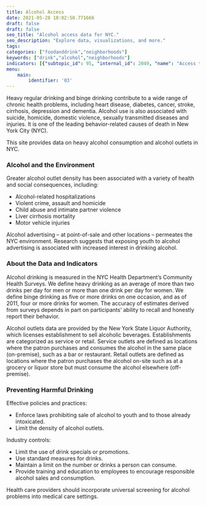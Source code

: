 ```yaml
---
title: Alcohol Access
date: 2021-05-28 18:02:58.771666
draft: false
draft: false
seo_title: "Alcohol access data for NYC."
seo_description: "Explore data, visualizations, and more."
tags: 
categories: ["foodanddrink","neighborhoods"]
keywords: ["drink","alcohol","neighborhoods"]
indicators: [{"subtopic_id": 95, "internal_id": 2049, "name": "Access to Alcohol", "URL": "https://a816-dohbesp.nyc.gov/IndicatorPublic/VisualizationData.aspx?id=2049,719b87,95,Summarize"}, {"subtopic_id": 95, "internal_id": 2057, "name": "Youth Access to Alcohol", "URL": "https://a816-dohbesp.nyc.gov/IndicatorPublic/VisualizationData.aspx?id=2057,719b87,95,Summarize"}]
menu:
    main:
        identifier: '03'
---
```


Heavy regular drinking and binge drinking contribute to a wide range of chronic health problems, including heart disease, diabetes, cancer, stroke, cirrhosis, depression and dementia. Alcohol use is also associated with suicide, homicide, domestic violence, sexually transmitted diseases and injuries. It is one of the leading behavior-related causes of death in New York City (NYC).

This site provides data on heavy alcohol consumption and alcohol outlets in NYC.

### Alcohol and the Environment

Greater alcohol outlet density has been associated with a variety of health and social consequences, including:
* Alcohol-related hospitalizations
* Violent crime, assault and homicide
* Child abuse and intimate partner violence
* Liver cirrhosis mortality
* Motor vehicle injuries

Alcohol advertising – at point-of-sale and other locations – permeates the NYC environment. Research suggests that exposing youth to alcohol advertising is associated with increased interest in drinking alcohol.

### About the Data and Indicators

Alcohol drinking is measured in the NYC Health Department’s Community Health Surveys. We define heavy drinking as an average of more than two drinks per day for men or more than one drink per day for women. We define binge drinking as five or more drinks on one occasion, and as of 2011, four or more drinks for women. The accuracy of estimates derived from surveys depends in part on participants’ ability to recall and honestly report their behavior.  
  
Alcohol outlets data are provided by the New York State Liquor Authority, which licenses establishment to sell alcoholic beverages. Establishments are categorized as service or retail. Service outlets are defined as locations where the patron purchases and consumes the alcohol in the same place (on-premise), such as a bar or restaurant. Retail outlets are defined as locations where the patron purchases the alcohol on-site such as at a grocery or liquor store but must consume the alcohol elsewhere (off-premise).

### Preventing Harmful Drinking
Effective policies and practices:

* Enforce laws prohibiting sale of alcohol to youth and to those already intoxicated.
* Limit the density of alcohol outlets.

Industry controls:

* Limit the use of drink specials or promotions.
* Use standard measures for drinks.
* Maintain a limit on the number or drinks a person can consume.
* Provide training and education to employees to encourage responsible alcohol sales and consumption.

Health care providers should incorporate universal screening for alcohol problems into medical care settings.


